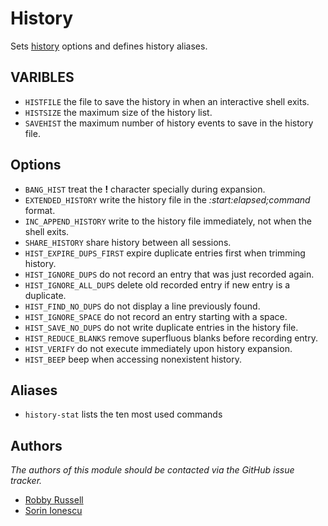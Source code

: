 History
=======

Sets [history][1] options and defines history aliases.

VARIBLES
--------

 - `HISTFILE` the file to save the history in when an interactive shell exits.
 - `HISTSIZE` the maximum size of the history list.
 - `SAVEHIST` the maximum number of history events to save in the history file.

Options
-------

 - `BANG_HIST` treat the **!** character specially during expansion.
 - `EXTENDED_HISTORY` write the history file in the *:start:elapsed;command* format.
 - `INC_APPEND_HISTORY` write to the history file immediately, not when the shell exits.
 - `SHARE_HISTORY` share history between all sessions.
 - `HIST_EXPIRE_DUPS_FIRST` expire duplicate entries first when trimming history.
 - `HIST_IGNORE_DUPS` do not record an entry that was just recorded again.
 - `HIST_IGNORE_ALL_DUPS` delete old recorded entry if new entry is a duplicate.
 - `HIST_FIND_NO_DUPS` do not display a line previously found.
 - `HIST_IGNORE_SPACE` do not record an entry starting with a space.
 - `HIST_SAVE_NO_DUPS` do not write duplicate entries in the history file.
 - `HIST_REDUCE_BLANKS` remove superfluous blanks before recording entry.
 - `HIST_VERIFY` do not execute immediately upon history expansion.
 - `HIST_BEEP` beep when accessing nonexistent history.

Aliases
-------

 - `history-stat` lists the ten most used commands

Authors
-------

*The authors of this module should be contacted via the GitHub issue tracker.*

 - [Robby Russell](/robbyrussell)
 - [Sorin Ionescu](/sorin-ionescu)

[1]: http://zsh.sourceforge.net/Guide/zshguide02.html#l16

